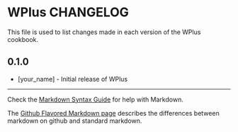 WPlus CHANGELOG
===============

This file is used to list changes made in each version of the WPlus cookbook.

0.1.0
-----
- [your_name] - Initial release of WPlus

- - -
Check the [Markdown Syntax Guide](http://daringfireball.net/projects/markdown/syntax) for help with Markdown.

The [Github Flavored Markdown page](http://github.github.com/github-flavored-markdown/) describes the differences between markdown on github and standard markdown.
